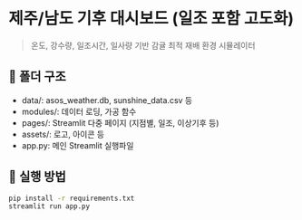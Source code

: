 # 제주/남도 기후 대시보드 (일조 포함 고도화)
> 온도, 강수량, 일조시간, 일사량 기반 감귤 최적 재배 환경 시뮬레이터

## 📂 폴더 구조
- data/: asos_weather.db, sunshine_data.csv 등
- modules/: 데이터 로딩, 가공 함수
- pages/: Streamlit 다중 페이지 (지점별, 일조, 이상기후 등)
- assets/: 로고, 아이콘 등
- app.py: 메인 Streamlit 실행파일

## 🚀 실행 방법
```bash
pip install -r requirements.txt
streamlit run app.py
